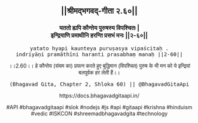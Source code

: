 <center><h2>||श्रीमद्‍भगवद्‍-गीता २.६०||</h2>
<h3>यततो ह्यपि कौन्तेय पुरुषस्य विपश्चितः |<br/>इन्द्रियाणि प्रमाथीनि हरन्ति प्रसभं मनः ||२-६०||</h3>
<pre>yatato hyapi kaunteya puruṣasya vipaścitaḥ .<br/>indriyāṇi pramāthīni haranti prasabhaṃ manaḥ ||2-60||</pre>
<p>।।2.60।। हे कौन्तेय  (संयम का) प्रयत्न करते हुए बुद्धिमान (विपश्चित) पुरुष के भी मन को ये इन्द्रियां बलपूर्वक हर लेती हैं।।</p>
<pre>(Bhagavad Gita, Chapter 2, Shloka 60) || @BhagavadGitaApi</pre><p>https://docs.bhagavadgitaapi.in/</p><p>#API #bhagavadgitaapi #slok #nodejs #js #api #gitaapi #krishna #hinduism #vedic #ISKCON #shreemadbhagavadgita #technology</p></center>